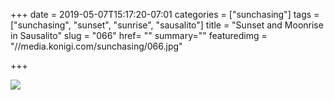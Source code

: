 +++
date = 2019-05-07T15:17:20-07:01
categories = ["sunchasing"]
tags = ["sunchasing", "sunset", "sunrise", "sausalito"]
title = "Sunset and Moonrise in Sausalito"
slug = "066"
href= ""
summary=""
featuredimg = "//media.konigi.com/sunchasing/066.jpg"

+++

<img src="//media.konigi.com/sunchasing/066.jpg" />
